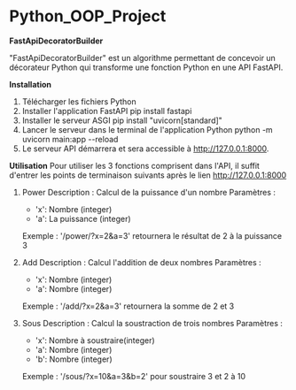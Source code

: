 # Python_OOP_Project

**FastApiDecoratorBuilder**

"FastApiDecoratorBuilder" est un algorithme permettant de concevoir un décorateur Python qui transforme une fonction Python en une API FastAPI. 

**Installation** 

1. Télécharger les fichiers Python
2. Installer l'application FastAPI
  pip install fastapi
3. Installer le serveur ASGI
  pip install "uvicorn[standard]"
4. Lancer le serveur dans le terminal de l'application Python 
  python -m uvicorn main:app --reload
5. Le serveur API démarrera et sera accessible à http://127.0.0.1:8000.

**Utilisation** 
Pour utiliser les 3 fonctions comprisent dans l'API, il suffit d'entrer les points de terminaison suivants après le lien http://127.0.0.1:8000

1. Power
   Description : Calcul de la puissance d'un nombre
   Paramètres :
     -  'x': Nombre (integer)
     -  'a': La puissance (integer)
   
   Exemple : '/power/?x=2&a=3' retournera le résultat de 2 à la puissance 3

2. Add
   Description : Calcul l'addition de deux nombres
   Paramètres :
     -  'x': Nombre (integer)
     -  'a': Nombre (integer)
   
   Exemple : '/add/?x=2&a=3' retournera la somme de 2 et 3

3. Sous
   Description : Calcul la soustraction de trois nombres
   Paramètres :
     -  'x': Nombre à soustraire(integer)
     -  'a': Nombre (integer)
     -  'b': Nombre (integer)
   
   Exemple : '/sous/?x=10&a=3&b=2' pour soustraire 3 et 2 à 10



   
